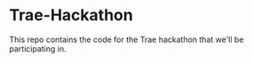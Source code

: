 # Trae-Hackathon
This repo contains the code for the Trae hackathon that we'll be participating in.
